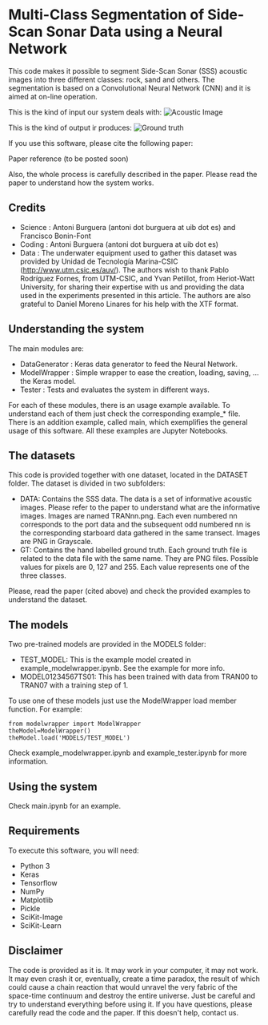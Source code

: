 # Multi-Class Segmentation of Side-Scan Sonar Data using a Neural Network

This code makes it possible to segment Side-Scan Sonar (SSS) acoustic images into three different classes: rock, sand and others. The segmentation is based on a Convolutional Neural Network (CNN) and it is aimed at on-line operation.

This is the kind of input our system deals with:
![Acoustic Image](https://github.com/aburguera/NNSSS/blob/master/DATASET/DATA/TRAN00.png)

This is the kind of output ir produces:
![Ground truth](https://github.com/aburguera/NNSSS/blob/master/DATASET/GT/TRAN00.png)

If you use this software, please cite the following paper:

Paper reference (to be posted soon)

Also, the whole process is carefully described in the paper. Please read the paper to understand how the system works.

## Credits

* Science : Antoni Burguera (antoni dot burguera at uib dot es) and Francisco Bonin-Font
* Coding : Antoni Burguera (antoni dot burguera at uib dot es)
* Data : The underwater equipment used to gather this dataset was provided by Unidad de Tecnología Marina-CSIC (http://www.utm.csic.es/auv/). The authors wish to thank Pablo Rodríguez Fornes, from UTM-CSIC, and Yvan Petillot, from Heriot-Watt University, for sharing their expertise with us and providing the data used in the experiments presented in this article. The authors are also grateful to Daniel Moreno Linares for his help with the XTF format.

## Understanding the system

The main modules are:

* DataGenerator : Keras data generator to feed the Neural Network.
* ModelWrapper : Simple wrapper to ease the creation, loading, saving, ... the Keras model.
* Tester : Tests and evaluates the system in different ways.

For each of these modules, there is an usage example available. To understand each of them just check the corresponding example_* file. There is an addition example, called main, which exemplifies the general usage of this software. All these examples are Jupyter Notebooks.

## The datasets

This code is provided together with one dataset, located in the DATASET folder. The dataset is divided in two subfolders:

* DATA: Contains the SSS data. The data is a set of informative acoustic images. Please refer to the paper to understand what are the informative images. Images are named TRANnn.png. Each even numbered nn corresponds to the port data and the subsequent odd numbered nn is the corresponding starboard data gathered in the same transect. Images are PNG in Grayscale.
* GT: Contains the hand labelled ground truth. Each ground truth file is related to the data file with the same name. They are PNG files. Possible values for pixels are 0, 127 and 255. Each value represents one of the three classes.

Please, read the paper (cited above) and check the provided examples to understand the dataset.


## The models

Two pre-trained models are provided in the MODELS folder:

* TEST_MODEL: This is the example model created in example_modelwrapper.ipynb. See the example for more info.
* MODEL01234567TS01: This has been trained with data from TRAN00 to TRAN07 with a training step of 1.

To use one of these models just use the ModelWrapper load member function. For example:

    from modelwrapper import ModelWrapper
    theModel=ModelWrapper()
    theModel.load('MODELS/TEST_MODEL')

Check example_modelwrapper.ipynb and example_tester.ipynb for more information.

## Using the system

Check main.ipynb for an example.

## Requirements

To execute this software, you will need:

* Python 3
* Keras
* Tensorflow
* NumPy
* Matplotlib
* Pickle
* SciKit-Image
* SciKit-Learn

## Disclaimer

The code is provided as it is. It may work in your computer, it may not work. It may even crash it or, eventually, create a time paradox, the result of which could cause a chain reaction that would unravel the very fabric of the space-time continuum and destroy the entire universe. Just be careful and try to understand everything before using it. If you have questions, please carefully read the code and the paper. If this doesn't help, contact us.
